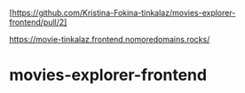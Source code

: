 [https://github.com/Kristina-Fokina-tinkalaz/movies-explorer-frontend/pull/2]

https://movie-tinkalaz.frontend.nomoredomains.rocks/

# movies-explorer-frontend
